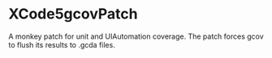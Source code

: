 XCode5gcovPatch
===============

A monkey patch for unit and UIAutomation coverage. The patch forces gcov to flush its results to .gcda files.


